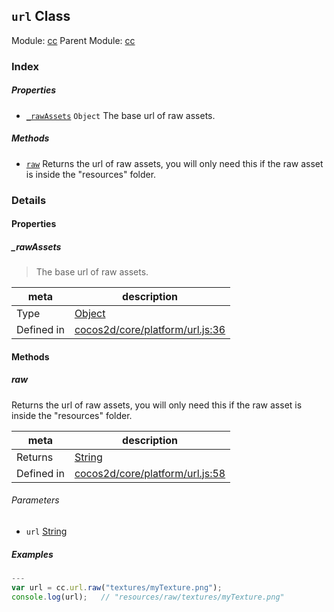 ## `url` Class



Module: [cc](../modules/cc.md)
Parent Module: [cc](../modules/cc.md)





### Index

##### Properties

  - [`_rawAssets`](#rawassets) `Object` The base url of raw assets.



##### Methods

  - [`raw`](#raw) Returns the url of raw assets, you will only need this if the raw asset is inside the "resources" folder.



### Details


#### Properties


##### _rawAssets

> The base url of raw assets.

| meta | description |
|------|-------------|
| Type | <a href="https://developer.mozilla.org/en/JavaScript/Reference/Global_Objects/Object" class="crosslink external" target="_blank">Object</a> |
| Defined in | [cocos2d/core/platform/url.js:36](https://github.com/cocos-creator/engine/blob/44d068bea8120146521ec334827cb5b67a7d9b8f/cocos2d/core/platform/url.js#L36) |






<!-- Method Block -->
#### Methods


##### raw

Returns the url of raw assets, you will only need this if the raw asset is inside the "resources" folder.

| meta | description |
|------|-------------|
| Returns | <a href="https://developer.mozilla.org/en/JavaScript/Reference/Global_Objects/String" class="crosslink external" target="_blank">String</a> 
| Defined in | [cocos2d/core/platform/url.js:58](https://github.com/cocos-creator/engine/blob/44d068bea8120146521ec334827cb5b67a7d9b8f/cocos2d/core/platform/url.js#L58) |

###### Parameters
- `url` <a href="https://developer.mozilla.org/en/JavaScript/Reference/Global_Objects/String" class="crosslink external" target="_blank">String</a> 

##### Examples

```js
---
var url = cc.url.raw("textures/myTexture.png");
console.log(url);   // "resources/raw/textures/myTexture.png"

```


